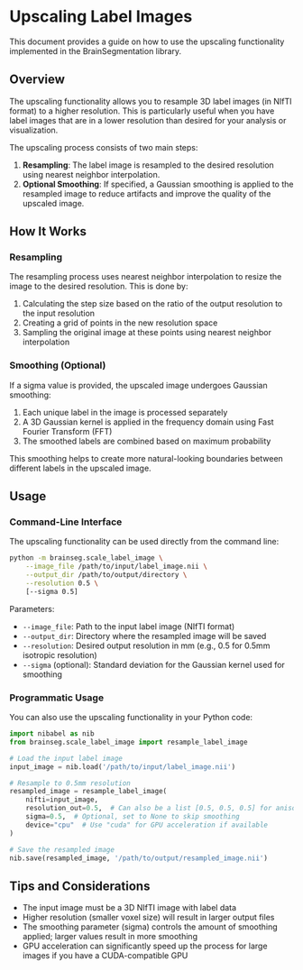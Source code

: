 # Upscaling Label Images

This document provides a guide on how to use the upscaling functionality implemented in the BrainSegmentation library.

## Overview

The upscaling functionality allows you to resample 3D label images (in NIfTI format) to a higher resolution. This is particularly useful when you have label images that are in a lower resolution than desired for your analysis or visualization.

The upscaling process consists of two main steps:
1. **Resampling**: The label image is resampled to the desired resolution using nearest neighbor interpolation.
2. **Optional Smoothing**: If specified, a Gaussian smoothing is applied to the resampled image to reduce artifacts and improve the quality of the upscaled image.

## How It Works

### Resampling

The resampling process uses nearest neighbor interpolation to resize the image to the desired resolution. This is done by:
1. Calculating the step size based on the ratio of the output resolution to the input resolution
2. Creating a grid of points in the new resolution space
3. Sampling the original image at these points using nearest neighbor interpolation

### Smoothing (Optional)

If a sigma value is provided, the upscaled image undergoes Gaussian smoothing:
1. Each unique label in the image is processed separately
2. A 3D Gaussian kernel is applied in the frequency domain using Fast Fourier Transform (FFT)
3. The smoothed labels are combined based on maximum probability

This smoothing helps to create more natural-looking boundaries between different labels in the upscaled image.

## Usage

### Command-Line Interface

The upscaling functionality can be used directly from the command line:

```bash
python -m brainseg.scale_label_image \
    --image_file /path/to/input/label_image.nii \
    --output_dir /path/to/output/directory \
    --resolution 0.5 \
    [--sigma 0.5]
```

Parameters:
- `--image_file`: Path to the input label image (NIfTI format)
- `--output_dir`: Directory where the resampled image will be saved
- `--resolution`: Desired output resolution in mm (e.g., 0.5 for 0.5mm isotropic resolution)
- `--sigma` (optional): Standard deviation for the Gaussian kernel used for smoothing

### Programmatic Usage

You can also use the upscaling functionality in your Python code:

```python
import nibabel as nib
from brainseg.scale_label_image import resample_label_image

# Load the input label image
input_image = nib.load('/path/to/input/label_image.nii')

# Resample to 0.5mm resolution
resampled_image = resample_label_image(
    nifti=input_image,
    resolution_out=0.5,  # Can also be a list [0.5, 0.5, 0.5] for anisotropic resolution
    sigma=0.5,  # Optional, set to None to skip smoothing
    device="cpu"  # Use "cuda" for GPU acceleration if available
)

# Save the resampled image
nib.save(resampled_image, '/path/to/output/resampled_image.nii')
```

## Tips and Considerations

- The input image must be a 3D NIfTI image with label data
- Higher resolution (smaller voxel size) will result in larger output files
- The smoothing parameter (sigma) controls the amount of smoothing applied; larger values result in more smoothing
- GPU acceleration can significantly speed up the process for large images if you have a CUDA-compatible GPU
